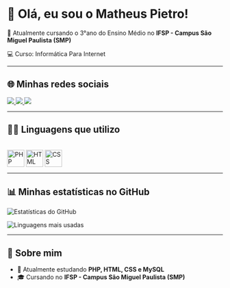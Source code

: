 # 👋 Olá, eu sou o Matheus Pietro!

📘 Atualmente cursando o 3°ano do Ensino Médio no **IFSP - Campus São Miguel Paulista (SMP)**

💻 Curso: Informática Para Internet 

---

## 🌐 Minhas redes sociais
<div>
  <a href="https://www.instagram.com/piietro.10" target="_blank">
    <img src="https://img.shields.io/badge/-Instagram-%23E4405F?style=for-the-badge&logo=instagram&logoColor=white" />
  </a>
  <a href="https://www.linkedin.com/in/matheus-pietro-do-carmo-silva" target="_blank">
    <img src="https://img.shields.io/badge/-LinkedIn-%230077B5?style=for-the-badge&logo=linkedin&logoColor=white" />
  </a>
  <a href="matheus pietro:matheuspietrocs2007@gmail.com">
    <img src="https://img.shields.io/badge/-Gmail-D14836?style=for-the-badge&logo=gmail&logoColor=white" />
  </a>
</div>

---

## 👨‍💻 Linguagens que utilizo
<div style="display: inline_block"><br>
  <img align="center" alt="PHP" height="40" width="40" src="https://cdn.jsdelivr.net/gh/devicons/devicon/icons/php/php-original.svg">
  <img align="center" alt="HTML" height="40" width="40" src="https://cdn.jsdelivr.net/gh/devicons/devicon/icons/html5/html5-original.svg">
  <img align="center" alt="CSS" height="40" width="40" src="https://cdn.jsdelivr.net/gh/devicons/devicon/icons/css3/css3-original.svg">
</div>

---

## 📊 Minhas estatísticas no GitHub
![Estatísticas do GitHub](https://github-readme-stats.vercel.app/api?username=SeuUsuario&show_icons=true&theme=radical)

![Linguagens mais usadas](https://github-readme-stats.vercel.app/api/top-langs/?username=SeuUsuario&layout=compact&theme=radical)

---

## 🎯 Sobre mim
- 🔭 Atualmente estudando **PHP, HTML, CSS e MySQL**  
- 🎓 Cursando no **IFSP - Campus São Miguel Paulista (SMP)**  
